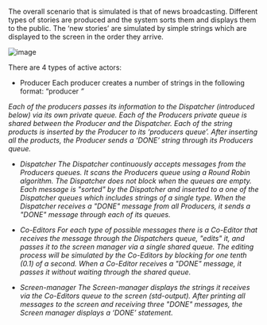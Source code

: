 The overall scenario that is simulated is that of news broadcasting. Different types of stories are produced and the system sorts them and displays them to the public.
The ‘new stories’ are simulated by simple strings which are displayed to the screen in the order they arrive.

![image](https://github.com/TalGelerman/Operating_systems/assets/106587324/ae719e9a-8ad9-4c9f-bbef-2c18c4209bae)

There are 4 types of active actors:
- Producer 
    Each producer creates a number of strings in the following format:
    “producer <i>  <type>  <j>”

Each of the producers passes its information to the Dispatcher (introduced below) via its own private queue. Each of the Producers private queue is shared between the Producer and the Dispatcher. Each of the string products is inserted by the Producer to its ‘producers queue’. After inserting all the products, the Producer sends a ‘DONE’ string through its Producers queue.

- Dispatcher
    The Dispatcher continuously accepts messages from the Producers queues. It scans the Producers queue using a Round Robin algorithm. The Dispatcher does not block when the queues are empty. Each message is "sorted" by the Dispatcher and inserted to a one of the Dispatcher queues which includes strings of a single type. When the Dispatcher receives a "DONE" message from all Producers, it sends a "DONE" message through each of its queues.

- Co-Editors
    For each type of possible messages there is a Co-Editor that receives the message through the Dispatchers queue, "edits" it, and passes it to the screen manager via a single shared queue. The editing process will be simulated by the Co-Editors by blocking for one tenth (0.1) of a second. When a Co-Editor receives a "DONE" message, it passes it without waiting through the shared queue.

- Screen-manager
  The Screen-manager displays the strings it receives via the Co-Editors  queue to the screen (std-output). After printing all messages to the screen and receiving three "DONE" messages, the Screen manager displays a ‘DONE’ statement.

      
